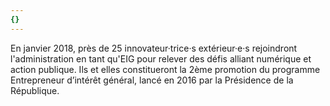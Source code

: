```yaml
---
{}
---
```

En janvier 2018, près
de 25 innovateur·trice·s extérieur·e·s rejoindront l'administration en tant
qu'EIG pour relever des défis alliant numérique et action publique. Ils et elles constitueront la 2ème promotion du programme Entrepreneur d’intérêt
général, lancé en 2016 par la Présidence de la République.
